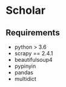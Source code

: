 # Scholar

## Requirements
- python > 3.6
- scrapy == 2.4.1
- beautifulsoup4
- pypinyin
- pandas
- multidict
